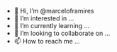 - 👋 Hi, I’m @marceloframires
- 👀 I’m interested in ...
- 🌱 I’m currently learning ...
- 💞️ I’m looking to collaborate on ...
- 📫 How to reach me ...

<!---
marceloframires/marceloframires is a ✨ special ✨ repository because its `README.md` (this file) appears on your GitHub profile.
You can click the Preview link to take a look at your changes.
--->
